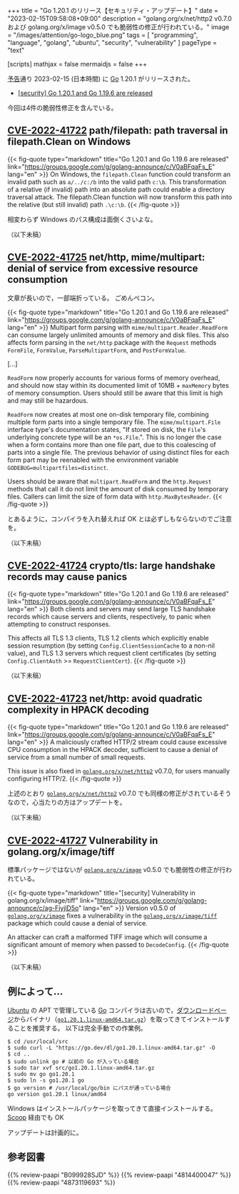 +++
title = "Go 1.20.1 のリリース【セキュリティ・アップデート】"
date =  "2023-02-15T09:58:08+09:00"
description = "golang.org/x/net/http2 v0.7.0 および golang.org/x/image v0.5.0 でも脆弱性の修正が行われている。"
image = "/images/attention/go-logo_blue.png"
tags  = [ "programming", "language", "golang", "ubuntu", "security", "vulnerability" ]
pageType = "text"

[scripts]
  mathjax = false
  mermaidjs = false
+++

[予告](https://groups.google.com/g/golang-announce/c/2zqu2BOnpP8 "[security] Go 1.20.1 and Go 1.19.6 pre-announcement")通り 2023-02-15 (日本時間) に [Go] 1.20.1 がリリースされた。

- [[security] Go 1.20.1 and Go 1.19.6 are released](https://groups.google.com/g/golang-announce/c/V0aBFqaFs_E)

今回は4件の脆弱性修正を含んでいる。

## [CVE-2022-41722] path/filepath: path traversal in filepath.Clean on Windows

{{< fig-quote type="markdown" title="Go 1.20.1 and Go 1.19.6 are released" link="https://groups.google.com/g/golang-announce/c/V0aBFqaFs_E" lang="en" >}}
On Windows, the `filepath.Clean` function could transform an invalid path such as `a/../c:/b` into the valid path `c:\b`. This transformation of a relative (if invalid) path into an absolute path could enable a directory traversal attack. The filepath.Clean function will now transform this path into the relative (but still invalid) path `.\c:\b`.
{{< /fig-quote >}}

相変わらず Windows のパス構成は面倒くさいよな。

（以下未稿）

## [CVE-2022-41725] net/http, mime/multipart: denial of service from excessive resource consumption

文章が長いので，一部端折っている。
ごめんペコン。

{{< fig-quote type="markdown" title="Go 1.20.1 and Go 1.19.6 are released" link="https://groups.google.com/g/golang-announce/c/V0aBFqaFs_E" lang="en" >}}
Multipart form parsing with `mime/multipart.Reader.ReadForm` can consume largely unlimited amounts of memory and disk files. This also affects form parsing in the `net/http` package with the `Request` methods `FormFile`, `FormValue`, `ParseMultipartForm`, and `PostFormValue`.

[...]

`ReadForm` now properly accounts for various forms of memory overhead, and should now stay within its documented limit of 10MB + `maxMemory` bytes of memory consumption. Users should still be aware that this limit is high and may still be hazardous.

`ReadForm` now creates at most one on-disk temporary file, combining multiple form parts into a single temporary file. The `mime/multipart.File` interface type's documentation states, "If stored on disk, the `File`'s underlying concrete type will be an `*os.File`.". This is no longer the case when a form contains more than one file part, due to this coalescing of parts into a single file. The previous behavior of using distinct files for each form part may be reenabled with the environment variable `GODEBUG=multipartfiles=distinct`.

Users should be aware that `multipart.ReadForm` and the `http.Request` methods that call it do not limit the amount of disk consumed by temporary files. Callers can limit the size of form data with `http.MaxBytesReader`.
{{< /fig-quote >}}

とあるように，コンパイラを入れ替えれば OK とは必ずしもならないのでご注意を。

（以下未稿）

## [CVE-2022-41724] crypto/tls: large handshake records may cause panics

{{< fig-quote type="markdown" title="Go 1.20.1 and Go 1.19.6 are released" link="https://groups.google.com/g/golang-announce/c/V0aBFqaFs_E" lang="en" >}}
Both clients and servers may send large TLS handshake records which cause servers and clients, respectively, to panic when attempting to construct responses.

This affects all TLS 1.3 clients, TLS 1.2 clients which explicitly enable session resumption (by setting `Config.ClientSessionCache` to a non-nil value), and TLS 1.3 servers which request client certificates (by setting `Config.ClientAuth` >= `RequestClientCert`).
{{< /fig-quote >}}

（以下未稿）

## [CVE-2022-41723] net/http: avoid quadratic complexity in HPACK decoding

{{< fig-quote type="markdown" title="Go 1.20.1 and Go 1.19.6 are released" link="https://groups.google.com/g/golang-announce/c/V0aBFqaFs_E" lang="en" >}}
A maliciously crafted HTTP/2 stream could cause excessive CPU consumption in the HPACK decoder, sufficient to cause a denial of service from a small number of small requests.

This issue is also fixed in [`golang.org/x/net/http2`](http://golang.org/x/net/http2) v0.7.0, for users manually configuring HTTP/2.
{{< /fig-quote >}}

上述のとおり [`golang.org/x/net/http2`](http://golang.org/x/net/http2) v0.7.0 でも同様の修正がされているそうなので，心当たりの方はアップデートを。

（以下未稿）

## [CVE-2022-41727] Vulnerability in golang.org/x/image/tiff

標準パッケージではないが [`golang.org/x/image`](http://golang.org/x/image) v0.5.0 でも脆弱性の修正が行われている。

{{< fig-quote type="markdown" title="[security] Vulnerability in golang.org/x/image/tiff" link="https://groups.google.com/g/golang-announce/c/ag-FiyjlD5o" lang="en" >}}
Version v0.5.0 of [`golang.org/x/image`](http://golang.org/x/image) fixes a vulnerability in the [`golang.org/x/image/tiff`](http://golang.org/x/image/tiff) package which could cause a denial of service.

An attacker can craft a malformed TIFF image which will consume a significant amount of memory when passed to `DecodeConfig`.
{{< /fig-quote >}}

（以下未稿）

## 例によって...

[Ubuntu] の APT で管理している [Go] コンパイラは古いので，[ダウンロードページ](https://go.dev/dl/ "Downloads - go.dev")からバイナリ（[`go1.20.1.linux-amd64.tar.gz`](https://go.dev/dl/go1.20.1.linux-amd64.tar.gz)）を取ってきてインストールすることを推奨する。
以下は完全手動での作業例。

```text
$ cd /usr/local/src
$ sudo curl -L "https://go.dev/dl/go1.20.1.linux-amd64.tar.gz" -O
$ cd ..
$ sudo unlink go # 以前の Go が入っている場合
$ sudo tar xvf src/go1.20.1.linux-amd64.tar.gz
$ sudo mv go go1.20.1
$ sudo ln -s go1.20.1 go
$ go version # /usr/local/go/bin にパスが通っている場合
go version go1.20.1 linux/amd64
```

Windows はインストールパッケージを取ってきて直接インストールする。
[Scoop] 経由でも OK

アップデートは計画的に。

[Go]: https://go.dev/
[Ubuntu]: https://www.ubuntu.com/ "The leading operating system for PCs, IoT devices, servers and the cloud | Ubuntu"
[Scoop]: https://scoop.sh/
[CVE-2022-41722]: https://nvd.nist.gov/vuln/detail/CVE-2022-41722
[CVE-2022-41725]: https://nvd.nist.gov/vuln/detail/CVE-2022-41725
[CVE-2022-41724]: https://nvd.nist.gov/vuln/detail/CVE-2022-41724
[CVE-2022-41723]: https://nvd.nist.gov/vuln/detail/CVE-2022-41723
[CVE-2022-41727]: https://nvd.nist.gov/vuln/detail/CVE-2022-41727

## 参考図書

{{% review-paapi "B099928SJD" %}} <!-- プログラミング言語Go -->
{{% review-paapi "4814400047" %}} <!-- 初めてのGo言語 -->
{{% review-paapi "4873119693" %}} <!-- 実用 Go 言語 -->
